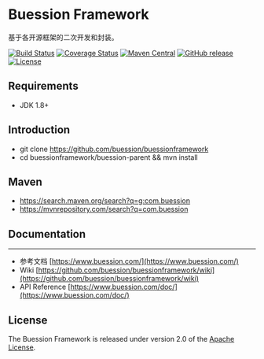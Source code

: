 # Buession Framework

基于各开源框架的二次开发和封装。

[![Build Status](https://travis-ci.org/buession/buessionframework.svg?branch=master)](https://travis-ci.org/buession/buessionframework)
[![Coverage Status](https://img.shields.io/codecov/c/github/buession/buessionframework/master.svg)](https://codecov.io/github/buession/buessionframework?branch=master&view=all#sort=coverage&dir=asc)
[![Maven Central](https://img.shields.io/maven-central/v/com.buession/buession-core.svg)](https://search.maven.org/search?q=g:com.buession)
[![GitHub release](https://img.shields.io/github/release/buession/buessionframework.svg)](https://github.com/buession/buessionframework/releases)
[![License](https://img.shields.io/badge/license-Apache%202-4EB1BA.svg)](https://www.apache.org/licenses/LICENSE-2.0.html)

## Requirements

- JDK 1.8+

## Introduction

- git clone https://github.com/buession/buessionframework
- cd buessionframework/buession-parent && mvn install

## Maven

- https://search.maven.org/search?q=g:com.buession
- https://mvnrepository.com/search?q=com.buession

## Documentation
---

- 参考文档 [https://www.buession.com/](https://www.buession.com/)
- Wiki [https://github.com/buession/buessionframework/wiki](https://github.com/buession/buessionframework/wiki)
- API Reference [https://www.buession.com/doc/](https://www.buession.com/doc/)

## License

The Buession Framework is released under version 2.0 of the [Apache License](https://www.apache.org/licenses/LICENSE-2.0).